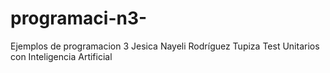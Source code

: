 # programaci-n3-
Ejemplos de  programacion 3
Jesica Nayeli Rodríguez Tupiza
Test Unitarios con Inteligencia Artificial
